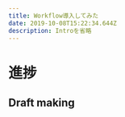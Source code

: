 ```yaml
---
title: Workflow導入してみた
date: 2019-10-08T15:22:34.644Z
description: Introを省略
---
```

# 進捗
## Draft making
